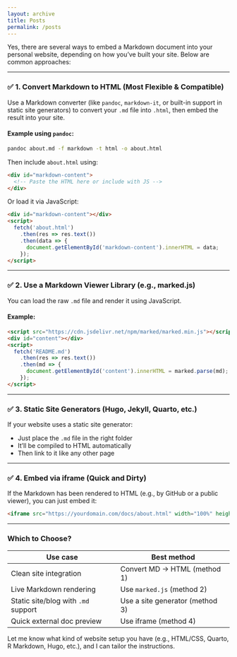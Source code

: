 ```yaml
---
layout: archive
title: Posts
permalink: /posts
---
```


Yes, there are several ways to embed a Markdown document into your personal website, depending on how you’ve built your site. Below are common approaches:

---

### ✅ 1. **Convert Markdown to HTML (Most Flexible & Compatible)**

Use a Markdown converter (like `pandoc`, `markdown-it`, or built-in support in static site generators) to convert your `.md` file into `.html`, then embed the result into your site.

#### Example using `pandoc`:

```bash
pandoc about.md -f markdown -t html -o about.html
```

Then include `about.html` using:

```html
<div id="markdown-content">
  <!-- Paste the HTML here or include with JS -->
</div>
```

Or load it via JavaScript:

```html
<div id="markdown-content"></div>
<script>
  fetch('about.html')
    .then(res => res.text())
    .then(data => {
      document.getElementById('markdown-content').innerHTML = data;
    });
</script>
```

---

### ✅ 2. **Use a Markdown Viewer Library (e.g., marked.js)**

You can load the raw `.md` file and render it using JavaScript.

#### Example:

```html
<script src="https://cdn.jsdelivr.net/npm/marked/marked.min.js"></script>
<div id="content"></div>
<script>
  fetch('README.md')
    .then(res => res.text())
    .then(md => {
      document.getElementById('content').innerHTML = marked.parse(md);
    });
</script>
```

---

### ✅ 3. **Static Site Generators (Hugo, Jekyll, Quarto, etc.)**

If your website uses a static site generator:

* Just place the `.md` file in the right folder
* It’ll be compiled to HTML automatically
* Then link to it like any other page

---

### ✅ 4. **Embed via iframe (Quick and Dirty)**

If the Markdown has been rendered to HTML (e.g., by GitHub or a public viewer), you can just embed it:

```html
<iframe src="https://yourdomain.com/docs/about.html" width="100%" height="600px"></iframe>
```

---

### Which to Choose?

| Use case                            | Best method                     |
| ----------------------------------- | ------------------------------- |
| Clean site integration              | Convert MD → HTML (method 1)    |
| Live Markdown rendering             | Use `marked.js` (method 2)      |
| Static site/blog with `.md` support | Use a site generator (method 3) |
| Quick external doc preview          | Use iframe (method 4)           |

Let me know what kind of website setup you have (e.g., HTML/CSS, Quarto, R Markdown, Hugo, etc.), and I can tailor the instructions.
